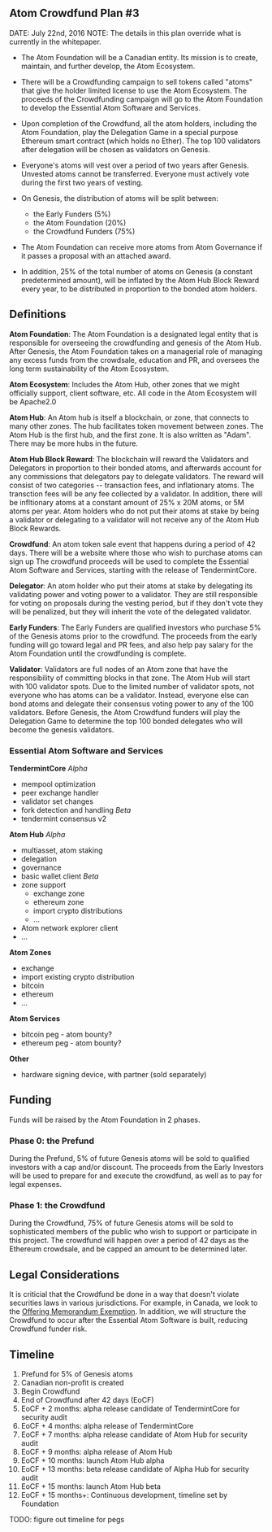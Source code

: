 Atom Crowdfund Plan #3
----------------------

DATE: July 22nd, 2016
NOTE: The details in this plan override what is currently in the whitepaper.

* The Atom Foundation will be a Canadian entity.  Its mission is to create,
  maintain, and further develop, the Atom Ecosystem.

* There will be a Crowdfunding campaign to sell tokens called "atoms" that give
  the holder limited license to use the Atom Ecosystem.  The proceeds of the
Crowdfunding campaign will go to the Atom Foundation to develop the Essential
Atom Software and Services.

* Upon completion of the Crowdfund, all the atom holders, including the Atom
  Foundation, play the Delegation Game in a special purpose Ethereum smart
contract (which holds no Ether).  The top 100 validators after delegation will
be chosen as validators on Genesis.

* Everyone's atoms will vest over a period of two years after Genesis.  Unvested
  atoms cannot be transferred.  Everyone must actively vote during the first two
years of vesting.

* On Genesis, the distribution of atoms will be split between:
  * the Early Funders (5%)
  * the Atom Foundation (20%)
  * the Crowdfund Funders (75%)

* The Atom Foundation can receive more atoms from Atom Governance if it passes a
  proposal with an attached award.

* In addition, 25% of the total number of atoms on Genesis (a constant
  predetermined amount), will be inflated by the Atom Hub Block Reward every
year, to be distributed in proportion to the bonded atom holders.

## Definitions

**Atom Foundation**: The Atom Foundation is a designated legal entity that is
responsible for overseeing the crowdfunding and genesis of the Atom Hub.  After
Genesis, the Atom Foundation takes on a managerial role of managing any excess
funds from the crowdsale, education and PR, and oversees the long term
sustainability of the Atom Ecosystem.

**Atom Ecosystem**: Includes the Atom Hub, other zones that we might officially
support, client software, etc.  All code in the Atom Ecosystem will be Apache2.0

**Atom Hub**: An Atom hub is itself a blockchain, or zone, that connects to many
other zones.  The hub facilitates token movement between zones.  The Atom Hub is
the first hub, and the first zone.  It is also written as "Adam".  There may be
more hubs in the future.

**Atom Hub Block Reward**: The blockchain will reward the Validators and
Delegators in proportion to their bonded atoms, and afterwards account for any
commissions that delegators pay to delegate validators.  The reward will consist
of two categories -- transaction fees, and inflationary atoms.  The transction
fees will be any fee collected by a validator.  In addition, there will be
infltionary atoms at a constant amount of 25% x 20M atoms, or 5M atoms per year.
Atom holders who do not put their atoms at stake by being a validator or
delegating to a validator will not receive any of the Atom Hub Block Rewards.

**Crowdfund**: An atom token sale event that happens during a period of 42 days.
There will be a website where those who wish to purchase atoms can sign up
The crowdfund proceeds will be used to complete the Essential Atom Software and
Services, starting with the release of TendermintCore. 

**Delegator**: An atom holder who put their atoms at stake by delegating its
validating power and voting power to a validator.  They are still responsible
for voting on proposals during the vesting period, but if they don't vote they
will be penalized, but they will inherit the vote of the delegated validator.

**Early Funders**: The Early Funders are qualified investors who purchase 5% of
the Genesis atoms prior to the crowdfund. The proceeds from the early funding
will go toward legal and PR fees, and also help pay salary for the Atom
Foundation until the crowdfunding is complete.

**Validator**: Validators are full nodes of an Atom zone that have the
responsibility of committing blocks in that zone.  The Atom Hub will start with
100 validator spots. Due to the limited number of validator spots, not everyone
who has atoms can be a validator.  Instead, everyone else can bond atoms and
delegate their consensus voting power to any of the 100 validators.  Before
Genesis, the Atom Crowdfund funders will play the Delegation Game to determine
the top 100 bonded delegates who will become the genesis validators.

### Essential Atom Software and Services

**TendermintCore**
  _Alpha_
  * mempool optimization
  * peer exchange handler
  * validator set changes
  * fork detection and handling
  _Beta_
  * tendermint consensus v2

**Atom Hub**
  _Alpha_
  * multiasset, atom staking
  * delegation
  * governance
  * basic wallet client
  _Beta_
  * zone support
    * exchange zone
    * ethereum zone
    * import crypto distributions
    * ...
  * Atom network explorer client
  * ...

**Atom Zones**
  * exchange
  * import existing crypto distribution
  * bitcoin
  * ethereum
  * ...

**Atom Services**
  * bitcoin peg - atom bounty?
  * ethereum peg - atom bounty?

**Other**
  * hardware signing device, with partner (sold separately)

## Funding

Funds will be raised by the Atom Foundation in 2 phases.

### Phase 0: the Prefund

During the Prefund, 5% of future Genesis atoms will be sold to qualified
investors with a cap and/or discount.  The proceeds from the Early Investors
will be used to prepare for and execute the crowdfund, as well as to pay for
legal expenses.

### Phase 1: the Crowdfund

During the Crowdfund, 75% of future Genesis atoms will be sold to sophisticated
members of the public who wish to support or participate in this project.
The crowdfund will happen over a period of 42 days as the Ethereum crowdsale,
and be capped an amount to be determined later.

## Legal Considerations

It is criticial that the Crowdfund be done in a way that doesn't violate
securities laws in various jurisdictions.  For example, in Canada, we look to
the [Offering Memorandum
Exemption](http://www.osc.gov.on.ca/en/NewsEvents_nr_20151029_finalize-offering-memorandum-exemption.htm).
In addition, we will structure the Crowdfund to occur after the Essential Atom
Software is built, reducing Crowdfund funder risk.

Timeline
--------

1. Prefund for 5% of Genesis atoms
1. Canadian non-profit is created
1. Begin Crowdfund
1. End of Crowdfund after 42 days (EoCF)
1. EoCF + 2 months: alpha release candidate of TendermintCore for security audit
1. EoCF + 4 months: alpha release of TendermintCore
1. EoCF + 7 months: alpha release candidate of Atom Hub for security audit
1. EoCF + 9 months: alpha release of Atom Hub
1. EoCF + 10 months: launch Atom Hub alpha
1. EoCF + 13 months: beta release candidate of Alpha Hub for security audit
1. EoCF + 15 months: launch Atom Hub beta
1. EoCF + 15 months+: Continuous development, timeline set by Foundation

TODO: figure out timeline for pegs
